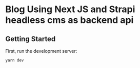 # Blog Using Next JS and Strapi headless cms as backend api


## Getting Started

First, run the development server:

```yarn dev```